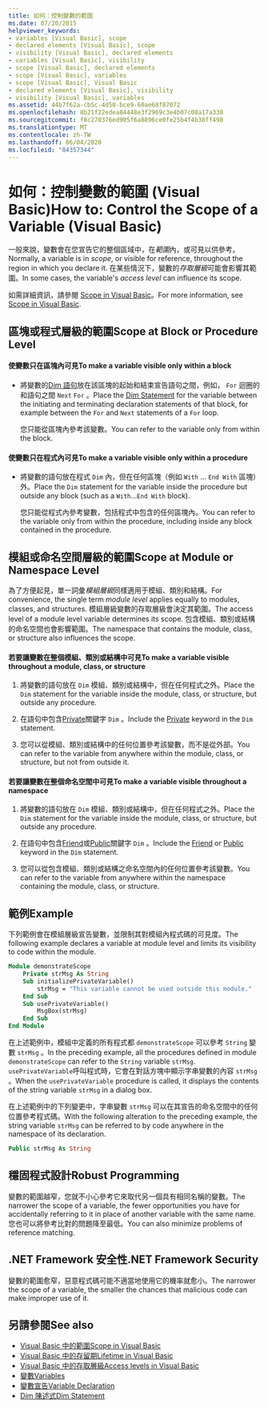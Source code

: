 ```yaml
---
title: 如何：控制變數的範圍
ms.date: 07/20/2015
helpviewer_keywords:
- variables [Visual Basic], scope
- declared elements [Visual Basic], scope
- visibility [Visual Basic], declared elements
- variables [Visual Basic], visibility
- scope [Visual Basic], declared elements
- scope [Visual Basic], variables
- scope [Visual Basic], Visual Basic
- declared elements [Visual Basic], visibility
- visibility [Visual Basic], variables
ms.assetid: 44b7f62a-cb5c-4d50-bce9-60ae68f87072
ms.openlocfilehash: 8b21f22edea84448e3f2969c3e4b07c08a17a338
ms.sourcegitcommit: f8c270376ed905f6a8896ce0fe25b4f4b38ff498
ms.translationtype: MT
ms.contentlocale: zh-TW
ms.lasthandoff: 06/04/2020
ms.locfileid: "84357344"
---
```

# <a name="how-to-control-the-scope-of-a-variable-visual-basic"></a><span data-ttu-id="1cb39-102">如何：控制變數的範圍 (Visual Basic)</span><span class="sxs-lookup"><span data-stu-id="1cb39-102">How to: Control the Scope of a Variable (Visual Basic)</span></span>
<span data-ttu-id="1cb39-103">一般來說，變數會在您宣告它的整個區域中，在*範圍*內，或可見以供參考。</span><span class="sxs-lookup"><span data-stu-id="1cb39-103">Normally, a variable is in *scope*, or visible for reference, throughout the region in which you declare it.</span></span> <span data-ttu-id="1cb39-104">在某些情況下，變數的*存取層級*可能會影響其範圍。</span><span class="sxs-lookup"><span data-stu-id="1cb39-104">In some cases, the variable's *access level* can influence its scope.</span></span>  
  
 <span data-ttu-id="1cb39-105">如需詳細資訊，請參閱 [Scope in Visual Basic](scope.md)。</span><span class="sxs-lookup"><span data-stu-id="1cb39-105">For more information, see [Scope in Visual Basic](scope.md).</span></span>  
  
## <a name="scope-at-block-or-procedure-level"></a><span data-ttu-id="1cb39-106">區塊或程式層級的範圍</span><span class="sxs-lookup"><span data-stu-id="1cb39-106">Scope at Block or Procedure Level</span></span>  
  
#### <a name="to-make-a-variable-visible-only-within-a-block"></a><span data-ttu-id="1cb39-107">使變數只在區塊內可見</span><span class="sxs-lookup"><span data-stu-id="1cb39-107">To make a variable visible only within a block</span></span>  
  
- <span data-ttu-id="1cb39-108">將變數的[Dim 語句](../../../language-reference/statements/dim-statement.md)放在該區塊的起始和結束宣告語句之間，例如， `For` 迴圈的和語句之間 `Next` `For` 。</span><span class="sxs-lookup"><span data-stu-id="1cb39-108">Place the [Dim Statement](../../../language-reference/statements/dim-statement.md) for the variable between the initiating and terminating declaration statements of that block, for example between the `For` and `Next` statements of a `For` loop.</span></span>  
  
     <span data-ttu-id="1cb39-109">您只能從區塊內參考該變數。</span><span class="sxs-lookup"><span data-stu-id="1cb39-109">You can refer to the variable only from within the block.</span></span>  
  
#### <a name="to-make-a-variable-visible-only-within-a-procedure"></a><span data-ttu-id="1cb39-110">使變數只在程式內可見</span><span class="sxs-lookup"><span data-stu-id="1cb39-110">To make a variable visible only within a procedure</span></span>  
  
- <span data-ttu-id="1cb39-111">將變數的語句放在程式 `Dim` 內，但在任何區塊（例如 `With` ... `End With` 區塊）外。</span><span class="sxs-lookup"><span data-stu-id="1cb39-111">Place the `Dim` statement for the variable inside the procedure but outside any block (such as a `With`...`End With` block).</span></span>  
  
     <span data-ttu-id="1cb39-112">您只能從程式內參考變數，包括程式中包含的任何區塊內。</span><span class="sxs-lookup"><span data-stu-id="1cb39-112">You can refer to the variable only from within the procedure, including inside any block contained in the procedure.</span></span>  
  
## <a name="scope-at-module-or-namespace-level"></a><span data-ttu-id="1cb39-113">模組或命名空間層級的範圍</span><span class="sxs-lookup"><span data-stu-id="1cb39-113">Scope at Module or Namespace Level</span></span>  
 <span data-ttu-id="1cb39-114">為了方便起見，單一詞彙*模組層級*同樣適用于模組、類別和結構。</span><span class="sxs-lookup"><span data-stu-id="1cb39-114">For convenience, the single term *module level* applies equally to modules, classes, and structures.</span></span> <span data-ttu-id="1cb39-115">模組層級變數的存取層級會決定其範圍。</span><span class="sxs-lookup"><span data-stu-id="1cb39-115">The access level of a module level variable determines its scope.</span></span> <span data-ttu-id="1cb39-116">包含模組、類別或結構的命名空間也會影響範圍。</span><span class="sxs-lookup"><span data-stu-id="1cb39-116">The namespace that contains the module, class, or structure also influences the scope.</span></span>  
  
#### <a name="to-make-a-variable-visible-throughout-a-module-class-or-structure"></a><span data-ttu-id="1cb39-117">若要讓變數在整個模組、類別或結構中可見</span><span class="sxs-lookup"><span data-stu-id="1cb39-117">To make a variable visible throughout a module, class, or structure</span></span>  
  
1. <span data-ttu-id="1cb39-118">將變數的語句放在 `Dim` 模組、類別或結構中，但在任何程式之外。</span><span class="sxs-lookup"><span data-stu-id="1cb39-118">Place the `Dim` statement for the variable inside the module, class, or structure, but outside any procedure.</span></span>  
  
2. <span data-ttu-id="1cb39-119">在語句中包含[Private](../../../language-reference/modifiers/private.md)關鍵字 `Dim` 。</span><span class="sxs-lookup"><span data-stu-id="1cb39-119">Include the [Private](../../../language-reference/modifiers/private.md) keyword in the `Dim` statement.</span></span>  
  
3. <span data-ttu-id="1cb39-120">您可以從模組、類別或結構中的任何位置參考該變數，而不是從外部。</span><span class="sxs-lookup"><span data-stu-id="1cb39-120">You can refer to the variable from anywhere within the module, class, or structure, but not from outside it.</span></span>  
  
#### <a name="to-make-a-variable-visible-throughout-a-namespace"></a><span data-ttu-id="1cb39-121">若要讓變數在整個命名空間中可見</span><span class="sxs-lookup"><span data-stu-id="1cb39-121">To make a variable visible throughout a namespace</span></span>  
  
1. <span data-ttu-id="1cb39-122">將變數的語句放在 `Dim` 模組、類別或結構中，但在任何程式之外。</span><span class="sxs-lookup"><span data-stu-id="1cb39-122">Place the `Dim` statement for the variable inside the module, class, or structure, but outside any procedure.</span></span>  
  
2. <span data-ttu-id="1cb39-123">在語句中包含[Friend](../../../language-reference/modifiers/friend.md)或[Public](../../../language-reference/modifiers/public.md)關鍵字 `Dim` 。</span><span class="sxs-lookup"><span data-stu-id="1cb39-123">Include the [Friend](../../../language-reference/modifiers/friend.md) or [Public](../../../language-reference/modifiers/public.md) keyword in the `Dim` statement.</span></span>  
  
3. <span data-ttu-id="1cb39-124">您可以從包含模組、類別或結構之命名空間內的任何位置參考該變數。</span><span class="sxs-lookup"><span data-stu-id="1cb39-124">You can refer to the variable from anywhere within the namespace containing the module, class, or structure.</span></span>  
  
## <a name="example"></a><span data-ttu-id="1cb39-125">範例</span><span class="sxs-lookup"><span data-stu-id="1cb39-125">Example</span></span>  
 <span data-ttu-id="1cb39-126">下列範例會在模組層級宣告變數，並限制其對模組內程式碼的可見度。</span><span class="sxs-lookup"><span data-stu-id="1cb39-126">The following example declares a variable at module level and limits its visibility to code within the module.</span></span>  
  
```vb  
Module demonstrateScope  
    Private strMsg As String  
    Sub initializePrivateVariable()  
        strMsg = "This variable cannot be used outside this module."  
    End Sub  
    Sub usePrivateVariable()  
        MsgBox(strMsg)  
    End Sub  
End Module  
```  
  
 <span data-ttu-id="1cb39-127">在上述範例中，模組中定義的所有程式都 `demonstrateScope` 可以參考 `String` 變數 `strMsg` 。</span><span class="sxs-lookup"><span data-stu-id="1cb39-127">In the preceding example, all the procedures defined in module `demonstrateScope` can refer to the `String` variable `strMsg`.</span></span> <span data-ttu-id="1cb39-128">`usePrivateVariable`呼叫程式時，它會在對話方塊中顯示字串變數的內容 `strMsg` 。</span><span class="sxs-lookup"><span data-stu-id="1cb39-128">When the `usePrivateVariable` procedure is called, it displays the contents of the string variable `strMsg` in a dialog box.</span></span>  
  
 <span data-ttu-id="1cb39-129">在上述範例中的下列變更中，字串變數 `strMsg` 可以在其宣告的命名空間中的任何位置參考程式碼。</span><span class="sxs-lookup"><span data-stu-id="1cb39-129">With the following alteration to the preceding example, the string variable `strMsg` can be referred to by code anywhere in the namespace of its declaration.</span></span>  
  
```vb  
Public strMsg As String  
```  
  
## <a name="robust-programming"></a><span data-ttu-id="1cb39-130">穩固程式設計</span><span class="sxs-lookup"><span data-stu-id="1cb39-130">Robust Programming</span></span>  
 <span data-ttu-id="1cb39-131">變數的範圍越窄，您就不小心參考它來取代另一個具有相同名稱的變數。</span><span class="sxs-lookup"><span data-stu-id="1cb39-131">The narrower the scope of a variable, the fewer opportunities you have for accidentally referring to it in place of another variable with the same name.</span></span> <span data-ttu-id="1cb39-132">您也可以將參考比對的問題降至最低。</span><span class="sxs-lookup"><span data-stu-id="1cb39-132">You can also minimize problems of reference matching.</span></span>  
  
## <a name="net-framework-security"></a><span data-ttu-id="1cb39-133">.NET Framework 安全性</span><span class="sxs-lookup"><span data-stu-id="1cb39-133">.NET Framework Security</span></span>  
 <span data-ttu-id="1cb39-134">變數的範圍愈窄，惡意程式碼可能不適當地使用它的機率就愈小。</span><span class="sxs-lookup"><span data-stu-id="1cb39-134">The narrower the scope of a variable, the smaller the chances that malicious code can make improper use of it.</span></span>  
  
## <a name="see-also"></a><span data-ttu-id="1cb39-135">另請參閱</span><span class="sxs-lookup"><span data-stu-id="1cb39-135">See also</span></span>

- [<span data-ttu-id="1cb39-136">Visual Basic 中的範圍</span><span class="sxs-lookup"><span data-stu-id="1cb39-136">Scope in Visual Basic</span></span>](scope.md)
- [<span data-ttu-id="1cb39-137">Visual Basic 中的存留期</span><span class="sxs-lookup"><span data-stu-id="1cb39-137">Lifetime in Visual Basic</span></span>](lifetime.md)
- [<span data-ttu-id="1cb39-138">Visual Basic 中的存取層級</span><span class="sxs-lookup"><span data-stu-id="1cb39-138">Access levels in Visual Basic</span></span>](access-levels.md)
- [<span data-ttu-id="1cb39-139">變數</span><span class="sxs-lookup"><span data-stu-id="1cb39-139">Variables</span></span>](../variables/index.md)
- [<span data-ttu-id="1cb39-140">變數宣告</span><span class="sxs-lookup"><span data-stu-id="1cb39-140">Variable Declaration</span></span>](../variables/variable-declaration.md)
- [<span data-ttu-id="1cb39-141">Dim 陳述式</span><span class="sxs-lookup"><span data-stu-id="1cb39-141">Dim Statement</span></span>](../../../language-reference/statements/dim-statement.md)
